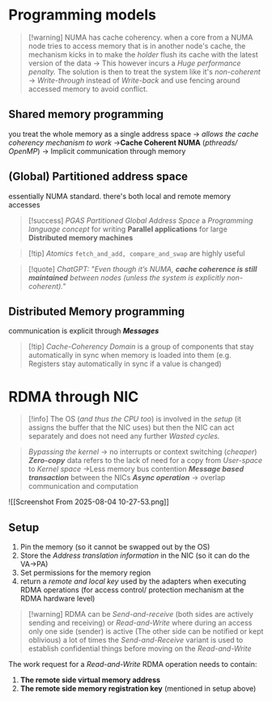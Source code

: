 # Programming models
>[!warning] NUMA has cache coherency. when a core from a NUMA node tries to access memory that is in another node's cache, the mechanism kicks in to make the *holder* flush its cache with the latest version of the data
>-> This however incurs a *Huge performance penalty.* The solution is then to treat the system like it's *non-coherent*
>-> *Write-through* instead of *Write-back* and use fencing around accessed memory to avoid conflict.
## Shared memory programming
you treat the whole memory as a single address space -> *allows the cache coherency mechanism to work* ->**Cache Coherent NUMA** (*pthreads/ OpenMP*)
-> Implicit communication through memory
## (Global) Partitioned address space
essentially NUMA standard. there's both local and remote memory accesses
>[!success] *PGAS Partitioned Global Address Space*
>a *Programming language concept* for writing **Parallel applications** for large **Distributed memory machines**

>[!tip] *Atomics* `fetch_and_add, compare_and_swap` are highly useful

>[!quote] *ChatGPT: "Even though it’s NUMA, **cache coherence is still maintained** between nodes (unless the system is explicitly non-coherent)."*
## Distributed Memory programming
communication is explicit through ***Messages***
>[!tip] *Cache-Coherency Domain*
>is a group of components that stay automatically in sync when memory is loaded into them
>(e.g. Registers stay automatically in sync if a value is changed)

# RDMA through NIC
>[!info] The OS (*and thus the CPU too*) is involved in the *setup* (it assigns the buffer that the NIC uses) but then the NIC can act separately and does not need any further *Wasted cycles.* 

>*Bypassing the kernel* -> no interrupts or context switching (*cheaper*)
>***Zero-copy*** data refers to the lack of need for a copy from *User-space* to *Kernel space*
>->Less memory bus contention
>***Message based transaction*** between the NICs
>***Async operation*** -> overlap communication and computation

![[Screenshot From 2025-08-04 10-27-53.png]]
## Setup
1. Pin the memory (so it cannot be swapped out by the OS)
2. Store the *Address translation information* in the NIC (so it can do the VA->PA)
3. Set permissions for the memory region
4. return a *remote and local key* used by the adapters when executing RDMA operations (for access control/ protection mechanism at the RDMA hardware level)
>[!warning] RDMA can be *Send-and-receive* (both sides are actively sending and receiving) or *Read-and-Write* where during an access only one side (sender) is active (The other side can be notified or kept oblivious)
>a lot of times the *Send-and-Receive* variant is used to establish confidential things before moving on the *Read-and-Write*

The work request for a *Read-and-Write* RDMA operation needs to contain:
1. **The remote side virtual memory address**
2. **The remote side memory registration key** (mentioned in setup above)
 
